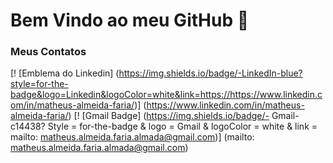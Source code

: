 # Bem Vindo ao meu GitHub 👋

### Meus Contatos

[! [Emblema do Linkedin] (https://img.shields.io/badge/-LinkedIn-blue?style=for-the-badge&logo=Linkedin&logoColor=white&link=https://https://www.linkedin.com/in/matheus-almeida-faria/)] (https://www.linkedin.com/in/matheus-almeida-faria/) [! [Gmail Badge] (https://img.shields.io/badge/- Gmail-c14438? Style = for-the-badge & logo = Gmail & logoColor = white & link = mailto: matheus.almeida.faria.almada@gmail.com)] (mailto: matheus.almeida.faria.almada@gmail.com)





<!--
**MatheusAlmeidaFariaAlmada/MatheusAlmeidaFariaAlmada** is a ✨ _special_ ✨ repository because its `README.md` (this file) appears on your GitHub profile.

Here are some ideas to get you started:

- 🔭 I’m currently working on ...
- 🌱 I’m currently learning ...
- 👯 I’m looking to collaborate on ...
- 🤔 I’m looking for help with ...
- 💬 Ask me about ...
- 📫 How to reach me: ...
- 😄 Pronouns: ...
- ⚡ Fun fact: ...
-->
